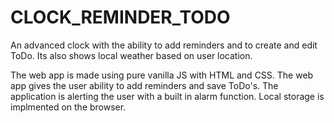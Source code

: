 # CLOCK_REMINDER_TODO
An advanced clock with the ability to add reminders and to create and edit ToDo.
Its also shows local weather based on user location.

The web app is made using pure vanilla JS with HTML and CSS.
The web app gives the user ability to add reminders and save ToDo's.
The application is alerting the user with a built in alarm function.
Local storage is implmented on the browser.

